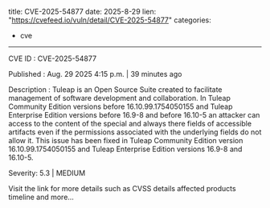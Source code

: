  
title: CVE-2025-54877
date: 2025-8-29
lien: "https://cvefeed.io/vuln/detail/CVE-2025-54877"
categories:
  - cve
---

CVE ID : CVE-2025-54877

Published :  Aug. 29
2025
4:15 p.m. | 39 minutes ago

Description : Tuleap is an Open Source Suite created to facilitate management of software development and collaboration. In Tuleap Community Edition versions before 16.10.99.1754050155 and Tuleap Enterprise Edition versions before 16.9-8 and before 16.10-5
an attacker can access to the content of the special and always there fields of accessible artifacts even if the permissions associated with the underlying fields do not allow it. This issue has been fixed in Tuleap Community Edition version 16.10.99.1754050155 and Tuleap Enterprise Edition versions 16.9-8 and 16.10-5.

Severity: 5.3 | MEDIUM

Visit the link for more details
such as CVSS details
affected products
timeline
and more...
